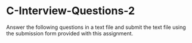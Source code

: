 # C-Interview-Questions-2
Answer the following questions in a text file and submit the text file using the submission form provided with this assignment.
